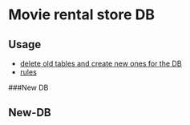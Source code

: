 # Movie rental store DB

## Usage
 - [delete old tables and create new ones for the DB](#New-DB)
 - [rules](#rules)

###<a name="New-DB"></a>New DB
## New-DB
